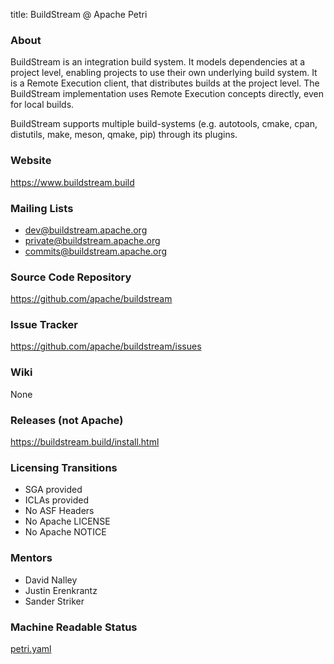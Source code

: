 title: BuildStream @ Apache Petri
<!-- Licensed under ALv2 -->

### About
BuildStream is an integration build system.
It models dependencies at a project level, enabling projects to use their own underlying build system.
It is a Remote Execution client, that distributes builds at the project level.
The BuildStream implementation uses Remote Execution concepts directly, even for local builds.

BuildStream supports multiple build-systems (e.g. autotools, cmake, cpan, distutils, make, meson, qmake, pip) 
through its plugins.

### Website
https://www.buildstream.build

### Mailing Lists
- dev@buildstream.apache.org
- private@buildstream.apache.org
- commits@buildstream.apache.org

### Source Code Repository
https://github.com/apache/buildstream

### Issue Tracker
https://github.com/apache/buildstream/issues

### Wiki
None

### Releases (not Apache)
https://buildstream.build/install.html

### Licensing Transitions
- SGA provided
- ICLAs provided
- No ASF Headers
- No Apache LICENSE
- No Apache NOTICE

### Mentors
* David Nalley
* Justin Erenkrantz
* Sander Striker

### Machine Readable Status
[petri.yaml](https://github.com/apache/petri/blob/master/info.yaml)
